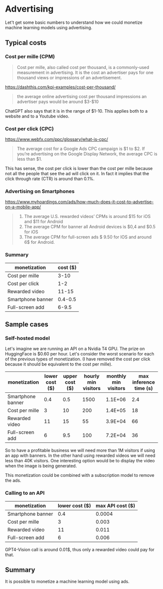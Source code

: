 # Advertising

Let't get some basic numbers to understand how we could monetize machine learning models using advertising.

## Typical costs

### Cost per mille (CPM)

> Cost per mille, also called cost per thousand, is a commonly-used measurement in advertising. It is the cost an advertiser pays for one thousand views or impressions of an advertisement.

https://dashthis.com/kpi-examples/cost-per-thousand/

> the average online advertising cost per thousand impressions an advertiser pays would be around \$3-\$10

ChatGPT also says that it is in the range of \$1-10. This applies both to a website and to a Youtube video.

### Cost per click (CPC)

https://www.webfx.com/ppc/glossary/what-is-cpc/

> The average cost for a Google Ads CPC campaign is \$1 to \$2. If you’re advertising on the Google Display Network, the average CPC is less than \$1.

This has sense, the cost per click is lower than the cost per mille because not all the people that see the ad will click on it. In fact it implies that the click through rate (CTR) is around than 0.1%.

### Advertising on Smartphones

https://www.myhoardings.com/ads/how-much-does-it-cost-to-advertise-on-a-mobile-app/

> 1. The average U.S. rewarded videos’ CPMs is around \$15 for iOS and \$11 for Android
> 2. The average CPM for banner all Android devices is \$0,4 and \$0.5 for iOS
> 3. The average CPM for full-screen ads \$ 9.50 for IOS and around 6\$ for Android.

### Summary

| monetization      | cost ($) |
|-------------------|----------|
| Cost per mille    | 3-10     |
| Cost per click    | 1-2      |
| Rewarded video    | 11-15    |
| Smartphone banner | 0.4-0.5  |
| Full-screen add   | 6-9.5    |

## Sample cases

### Self-hosted model

Let's imagine we are running an API on a Nvidia T4 GPU. The prize on HuggingFace is \$0.60 per hour. Let's consider the worst scenario for each of the previous types of monetization. (I have removed the cost per click because it should be equivalent to the cost per mille).

| monetization      | lower cost ($) | upper cost ($) | hourly min visitors | monthly min visitors | max inference time (s) |
|-------------------|----------------|----------------|---------------------|----------------------|------------------------|
| Smartphone banner | 0.4            | 0.5            | 1500                | 1.1E+06              | 2.4                    |
| Cost per mille    | 3              | 10             | 200                 | 1.4E+05              | 18                     |
| Rewarded video    | 11             | 15             | 55                  | 3.9E+04              | 66                     |
| Full-screen add   | 6              | 9.5            | 100                 | 7.2E+04              | 36                     |

So to have a profitable business we will need more than 1M visitors if using an app with banners. In the other hand using rewarded videos we will need less than 40K visitors. One interesting option would be to display the
video when the image is being generated.

This monetization could be combined with a subscription model to remove the ads.

### Calling to an API

| monetization      | lower cost ($) | max API cost ($) |
|-------------------|----------------|------------------|
| Smartphone banner | 0.4            | 0.0004           |
| Cost per mille    | 3              | 0.003            |
| Rewarded video    | 11             | 0.011            |
| Full-screen add   | 6              | 0.006            |

GPT4-Vision call is around 0.01\$, thus only a rewarded video could pay for that.

## Summary

It is possible to monetize a machine learning model using ads.
